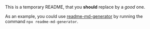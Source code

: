 This is a temporary README, that you **should** replace by a *good* one.

As an example, you could use [readme-md-generator](https://github.com/kefranabg/readme-md-generator)
by running the command `npx readme-md-generator`.